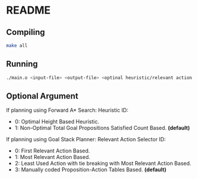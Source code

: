 # README

## Compiling
```bash
make all
```

## Running
```bash
./main.o <input-file> <output-file> <optinal heuristic/relevant action selector id>
```

## Optional Argument
If planning using Forward A\* Search: Heuristic ID:

* 0: Optimal Height Based Heuristic. 
* 1: Non-Optimal Total Goal Propositions Satisfied Count Based. **(default)**

If planning using Goal Stack Planner: Relevant Action Selector ID:

* 0: First Relevant Action Based.
* 1: Most Relevant Action Based.
* 2: Least Used Action with tie breaking with Most Relevant Action Based.
* 3: Manually coded Proposition-Action Tables Based. **(default)**
